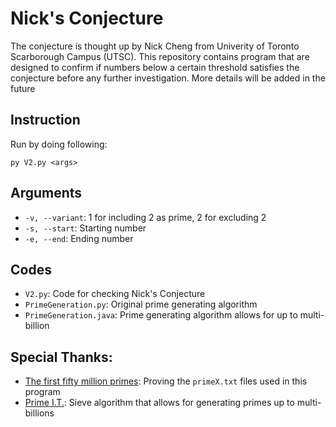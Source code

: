 # Nick's Conjecture
The conjecture is thought up by Nick Cheng from Univerity of Toronto Scarborough Campus (UTSC). This repository contains program that are designed to confirm if numbers below a certain threshold satisfies the conjecture before any further investigation.
More details will be added in the future

## Instruction
Run by doing following:
```
py V2.py <args>
```

## Arguments
- `-v, --variant`: 1 for including 2 as prime, 2 for excluding 2
- `-s, --start`: Starting number
- `-e, --end`: Ending number

## Codes
- `V2.py`: Code for checking Nick's Conjecture
- `PrimeGeneration.py`: Original prime generating algorithm
- `PrimeGeneration.java`: Prime generating algorithm allows for up to multi-billion
## Special Thanks:
- [The first fifty million primes](https://primes.utm.edu/lists/small/millions/): Proving the `primeX.txt` files used in this program
- [Prime I.T.](http://compoasso.free.fr/primelistweb/page/prime/accueil_en.php): Sieve algorithm that allows for generating primes up to multi-billions
